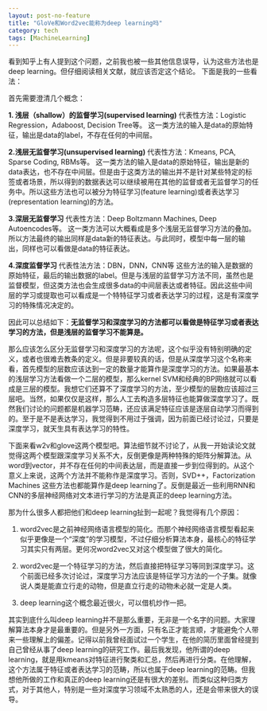 ```yaml
---
layout: post-no-feature
title: "GloVe和Word2vec能称为deep learning吗"
category: tech
tags: [MachineLearning]
---
```

看到知乎上有人提到这个问题，之前我也被一些其他信息误导，认为这些方法也是deep learning。但仔细阅读相关文献，就应该否定这个结论。
下面是我的一些看法：

首先需要澄清几个概念：

**1. 浅层（shallow）的监督学习(supervised learning)**
代表性方法：Logistic Regression，Adaboost, Decision Tree等。
这一类方法的输入是data的原始特征，输出是data的label，不存在任何的中间层。

**2.浅层无监督学习(unsupervised learning)**
代表性方法：Kmeans, PCA, Sparse Coding, RBMs等。
这一类方法的输入是data的原始特征，输出是新的data表达，也不存在中间层。但是由于这类方法的输出并不是针对某些特定的标签或者场景，所以得到的数据表达可以继续被用在其他的监督或者无监督学习的任务中。所以这些方法也可以被分为特征学习(feature learning)或者表达学习(representation learning)的方法。

**3.深层无监督学习**
代表性方法：Deep Boltzmann Machines, Deep Autoencodes等。
这一类方法可以大概看成是多个浅层无监督学习方法的叠加。所以方法最终的输出同样是data新的特征表达。与此同时，模型中每一层的输出，同样也可以看做是data的特征表达。

**4.深度监督学习**
代表性法方法：DBN，DNN，CNN等
这些方法的输入是数据的原始特征，最后的输出数据的label。但是与浅层的监督学习方法不同，虽然也是监督模型，但这类方法也会生成很多data的中间层表达或者特征。因此这些中间层的学习或提取也可以看成是一个特特征学习或者表达学习的过程，这是有深度学习的特殊情况决定的。

因此可以总结如下：**无监督学习和深度学习的方法都可以看做是特征学习或者表达学习的方法，但是浅层的监督学习不能算是。**


那么应该怎么区分无监督学习和深度学习的方法呢，这个似乎没有特别明确的定义，或者也很难去教条的定义。但是非要较真的话，但是从深度学习这个名称来看，首先模型的层数应该达到一定的数量才能算作是深度学习的方法。如果最基本的浅层学习方法看做一个二层的模型，那么kernel SVM和经典的BP网络就可以看成是三层的模型。我想它们还算不了深度学习的方法，至少模型的层数应该超过三层吧。当然，如果仅仅是这样，那么人工去构造多层特征也能算做深度学习了。既然我们讨论的问题都是机器学习范畴，还应该满足特征应该是逐层自动学习而得到的。至于是不是表达学习，我觉得到不用过于强调，因为前面已经讨论过，只要是深度学习，就天生具有表达学习的特性。

下面来看w2v和glove这两个模型吧。算法细节就不讨论了，从我一开始读论文就觉得这两个模型跟深度学习关系不大，反倒更像是两种特殊的矩阵分解算法。从word到vector，并不存在任何的中间表达层，而是直接一步到位得到的。从这个意义上来说，这两个方法并不能称作是深度学习。否则，SVD++，Factorization Machines 这些方法也都能算作是deep learning了。反倒是最近一些利用RNN和CNN的多层神经网络对文本进行学习的方法是真正的deep learning方法。

那为什么很多人都把他们和deep learning扯到一起呢？我觉得有几个原因：

1. word2vec是之前神经网络语言模型的简化。而那个神经网络语言模型看起来似乎更像是一个“深度”的学习模型，不过仔细分析算法本身，最核心的特征学习其实只有两层。更何况word2vec又对这个模型做了很大的简化。

2. word2vec是一个特征学习的方法，然后直接把特征学习等同到深度学习。这个前面已经多次讨论过，深度学习方法应该是特征学习方法的一个子集。就像说人类是能直立行走的动物，但是直立行走的动物未必就一定是人类。

3. deep learning这个概念最近很火，可以借机炒作一把。

其实到底什么叫deep learning并不是那么重要，无非是一个名字的问题。大家理解算法本身才是最重要的。但是另外一方面，只有名正才能言顺，才能避免个人带来一些理解上的偏差。记得以前我曾经面试过一个学生，在他的简历里面曾经提到自己曾经从事了deep learning的研究工作。最后我发现，他所谓的deep learning，就是用kmeans对特征进行聚类和汇总，然后再进行分类。在他理解，这个方法属于特征或者表达学习的范畴，所以也属于deep learning的范畴。但我想他所做的工作和真正的deep learning还是有很大的差别。而类似这种归类方式，对于其他人，特别是一些对深度学习领域不太熟悉的人，还是会带来很大的误导。
